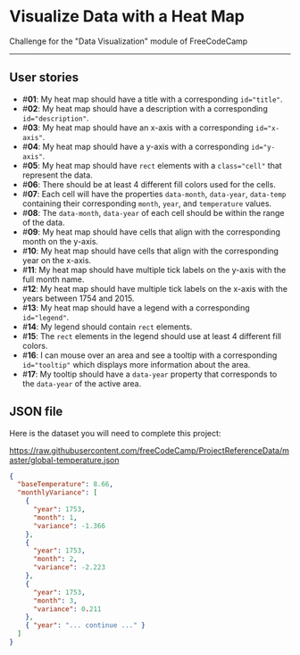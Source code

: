 # Visualize Data with a Heat Map

Challenge for the "Data Visualization" module of FreeCodeCamp

---

## User stories

- #**01**: My heat map should have a title with a corresponding `id="title"`.
- #**02**: My heat map should have a description with a corresponding `id="description"`.
- #**03**: My heat map should have an x-axis with a corresponding `id="x-axis"`.
- #**04**: My heat map should have a y-axis with a corresponding `id="y-axis"`.
- #**05**: My heat map should have `rect` elements with a `class="cell"` that represent the data.
- #**06**: There should be at least 4 different fill colors used for the cells.
- #**07**: Each cell will have the properties `data-month`, `data-year`, `data-temp` containing their corresponding `month`, `year`, and `temperature` values.
- #**08**: The `data-month`, `data-year` of each cell should be within the range of the data.
- #**09**: My heat map should have cells that align with the corresponding month on the y-axis.
- #**10**: My heat map should have cells that align with the corresponding year on the x-axis.
- #**11**: My heat map should have multiple tick labels on the y-axis with the full month name.
- #**12**: My heat map should have multiple tick labels on the x-axis with the years between 1754 and 2015.
- #**13**: My heat map should have a legend with a corresponding `id="legend"`.
- #**14**: My legend should contain `rect` elements.
- #**15**: The `rect` elements in the legend should use at least 4 different fill colors.
- #**16**: I can mouse over an area and see a tooltip with a corresponding `id="tooltip"` which displays more information about the area.
- #**17**: My tooltip should have a `data-year` property that corresponds to the `data-year` of the active area.

## JSON file

Here is the dataset you will need to complete this project:

https://raw.githubusercontent.com/freeCodeCamp/ProjectReferenceData/master/global-temperature.json

```json
{
  "baseTemperature": 8.66,
  "monthlyVariance": [
    {
      "year": 1753,
      "month": 1,
      "variance": -1.366
    },
    {
      "year": 1753,
      "month": 2,
      "variance": -2.223
    },
    {
      "year": 1753,
      "month": 3,
      "variance": 0.211
    },
    { "year": "... continue ..." }
  ]
}
```
